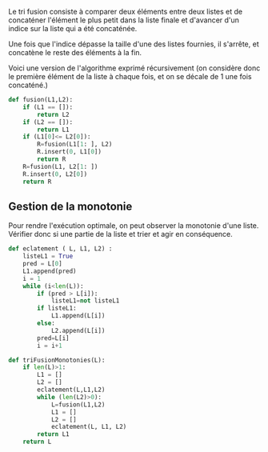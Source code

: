 Le tri fusion consiste à comparer deux éléments entre deux listes et de concaténer l'élément le plus petit dans la liste finale et d'avancer d'un indice sur la liste qui a été concaténée.

Une fois que l'indice dépasse la taille d'une des listes fournies, il s'arrête, et concatène le reste des éléments à la fin.

Voici une version de l'algorithme exprimé récursivement (on considère donc le première élément de la liste à chaque fois, et on se décale de 1 une fois concaténé.)
```python
def fusion(L1,L2):
	if (L1 == []):
		return L2
	if (L2 == []):
		return L1
	if (L1[0]<= L2[0]):
		R=fusion(L1[1: ], L2)
		R.insert(0, L1[0])
		return R
	R=fusion(L1, L2[1: ])
	R.insert(0, L2[0])
	return R
```

## Gestion de la monotonie
Pour rendre l'exécution optimale, on peut observer la monotonie d'une liste. Vérifier donc si une partie de la liste et trier et agir en conséquence.

```python
def eclatement ( L, L1, L2) :
	listeL1 = True
	pred = L[0]
	L1.append(pred)
	i = 1
	while (i<len(L)):
		if (pred > L[i]):
			listeL1=not listeL1
		if listeL1:
			L1.append(L[i])
		else:
			L2.append(L[i])
		pred=L[i]
		i = i+1
```

```python
def triFusionMonotonies(L):
	if len(L)>1:
		L1 = []
		L2 = []
		eclatement(L,L1,L2)
		while (len(L2)>0):
			L=fusion(L1,L2)
			L1 = []
			L2 = []
			eclatement(L, L1, L2)
		return L1
	return L
```